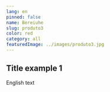 ```yaml
---
lang: en
pinned: false
name: Bereiuhe
slug: produto3
color: red
category: all
featuredImage: ../images/produto3.jpg
---
```


## Title example 1

English text
